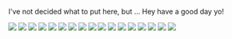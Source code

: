 I've not decided what to put here, but ...
Hey have a good day yo!

![](https://img.shields.io/badge/TypeScript-3178C6?logo=typescript&logoColor=fff) ![](https://img.shields.io/badge/React-%2320232a.svg?logo=react&logoColor=%2361DAFB) ![](https://img.shields.io/badge/React_Router-CA4245?logo=react-router&logoColor=white) ![](https://img.shields.io/badge/Redux-764ABC?logo=redux&logoColor=fff) ![](https://img.shields.io/badge/Tailwind%20CSS-%2338B2AC.svg?logo=tailwind-css&logoColor=white) ![](https://img.shields.io/badge/Next.js-black?logo=next.js&logoColor=white) ![](https://custom-icon-badges.demolab.com/badge/Visual%20Studio%20Code-0078d7.svg?logo=vsc&logoColor=white) ![](https://img.shields.io/badge/Notepad++-90E59A.svg?&logo=notepad%2b%2b&logoColor=black) ![](https://img.shields.io/badge/Obsidian-%23483699.svg?&logo=obsidian&logoColor=white) ![](https://img.shields.io/badge/Bash-4EAA25?logo=gnubash&logoColor=fff) ![](https://img.shields.io/badge/Java-%23ED8B00.svg?logo=openjdk&logoColor=white) ![](https://img.shields.io/badge/JavaScript-F7DF1E?logo=javascript&logoColor=000) ![](https://img.shields.io/badge/JSON-000?logo=json&logoColor=fff) ![](https://img.shields.io/badge/CSS-1572B6?logo=css3&logoColor=fff) ![](https://img.shields.io/badge/HTML-%23E34F26.svg?logo=html5&logoColor=white) ![](https://img.shields.io/badge/Markdown-%23000000.svg?logo=markdown&logoColor=white) ![](https://img.shields.io/badge/Git-F05032?logo=git&logoColor=fff)
